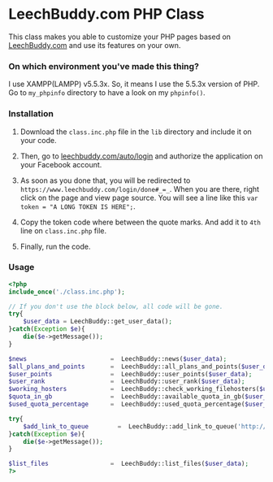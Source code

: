 # LeechBuddy.com PHP Class

This class makes you able to customize your PHP pages based on [LeechBuddy.com](http://www.leechbuddy.com/) and use its features on your own.

### On which environment you've made this thing?

I use XAMPP(LAMPP) v5.5.3x. So, it means I use the 5.5.3x version of PHP. Go to ```my_phpinfo``` directory to have a look on my ```phpinfo()```.

### Installation
1) Download the ```class.inc.php``` file in the ```lib``` directory and include it on your code.

2) Then, go to [leechbuddy.com/auto/login](https://www.leechbuddy.com/auto/login) and authorize the application on your Facebook account.

3) As soon as you done that, you will be redirected to ```https://www.leechbuddy.com/login/done#_=_```. When you are there, right click on the page and view page source. You will see a line like this ```var token = "A LONG TOKEN IS HERE";```.

4) Copy the token code where between the quote marks. And add it to ```4th``` line on ```class.inc.php``` file.

5) Finally, run the code.

### Usage

```php
<?php
include_once('./class.inc.php');

// If you don't use the block below, all code will be gone.
try{
	$user_data = LeechBuddy::get_user_data();
}catch(Exception $e){
	die($e->getMessage());
}

$news                       =  LeechBuddy::news($user_data);
$all_plans_and_points       =  LeechBuddy::all_plans_and_points($user_data);
$user_points                =  LeechBuddy::user_points($user_data);
$user_rank                  =  LeechBuddy::user_rank($user_data);
$working_hosters            =  LeechBuddy::check_working_filehosters($user_data);
$quota_in_gb                =  LeechBuddy::available_quota_in_gb($user_data);
$used_quota_percentage      =  LeechBuddy::used_quota_percentage($user_data);

try{
	$add_link_to_queue        =  LeechBuddy::add_link_to_queue('http://uploaded.net/file/arouri47');
}catch(Exception $e){
	die($e->getMessage());
}

$list_files                 =  LeechBuddy::list_files($user_data);
?>
```
